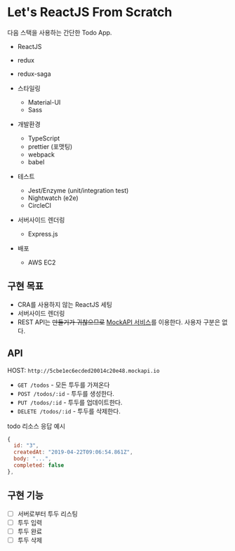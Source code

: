# Let's ReactJS From Scratch

다음 스택을 사용하는 간단한 Todo App.

- ReactJS
- redux
- redux-saga

- 스타일링
  - Material-UI
  - Sass

- 개발환경
  - TypeScript
  - prettier (포맷팅)
  - webpack
  - babel

- 테스트
  - Jest/Enzyme (unit/integration test)
  - Nightwatch (e2e)
  - CircleCI

- 서버사이드 렌더링
  - Express.js

- 배포
  - AWS EC2

## 구현 목표

- CRA를 사용하지 않는 ReactJS 세팅
- 서버사이드 렌더링
- REST API는 ~~만들기가 귀찮으므로~~ [MockAPI 서비스](https://www.mockapi.io)를 이용한다. 사용자 구분은 없다.

## API

HOST: `http://5cbe1ec6ecded20014c20e48.mockapi.io`

- `GET /todos` - 모든 투두를 가져온다
- `POST /todos/:id` - 투두를 생성한다.
- `PUT /todos/:id` - 투두를 업데이트한다.
- `DELETE /todos/:id` - 투두를 삭제한다.

todo 리소스 응답 예시

```js
{
  id: "3",
  createdAt: "2019-04-22T09:06:54.861Z",
  body: "...",
  completed: false
},
```

## 구현 기능

- [ ] 서버로부터 투두 리스팅
- [ ] 투두 입력
- [ ] 투두 완료
- [ ] 투두 삭제

